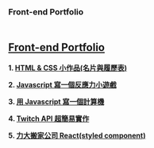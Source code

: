 ### Front-end Portfolio <br/><br/>
[Front-end Portfolio](https://huangjamison.github.io/front-end-portfolio)
---

**1. [HTML & CSS 小作品(名片與履歷表)](./名片與履歷表實作/README.md)**

**2. [Javascript 寫一個反應力小遊戲](./Javascript寫一個反應力小遊戲/README.md)**

**3. [用 Javascript 寫一個計算機](./用Javascript寫一個計算機/README.md)**

**4. [Twitch API 超簡易實作](./用Javascript串接Twitch%20API/README.md)**

**5. [力大搬家公司 React(styled component)](./力大搬家公司React(styled%20component)/README.md)**


